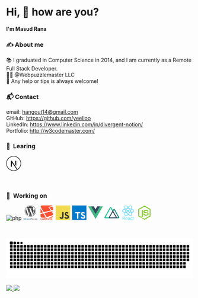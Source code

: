 # Hi, 👋 how are you?
#### I'm Masud Rana

### ✍️ About me

📚 I graduated in Computer Science in 2014, and I am currently as a Remote Full Stack Developer. <br>
👩‍💻 @Webpuzzlemaster LLC <br>
💬 Any help or tips is always welcome! <br>


### 📬 Contact
email: hangout14@gmail.com<br>
GitHub: https://github.com/yeelloo<br>
LinkedIn: https://www.linkedin.com/in/divergent-notion/<br>
Portfolio: http://w3codemaster.com/<br>

### <b>:brain: &nbsp;Learing</b></summary><br/>
<p align="left"> 
<img src="https://raw.githubusercontent.com/devicons/devicon/master/icons/nextjs/nextjs-line.svg" alt="nextjs" title="nextjs" width="40" height="40"/>
</p>
<br>

### <b>:brain: &nbsp;Working on</b></summary><br/>
<p align="left">
<img src="https://cdn.jsdelivr.net/gh/devicons/devicon/icons/php/php-plain.svg" alt="php" title="PHP" width="40" height="40"/>
<img src="https://raw.githubusercontent.com/devicons/devicon/master/icons/wordpress/wordpress-original.svg" alt="wordpress" width="40" height="40"/>
<img src="https://raw.githubusercontent.com/devicons/devicon/master/icons/laravel/laravel-plain-wordmark.svg" alt="laravel" width="40" height="40"/>
<img src="https://raw.githubusercontent.com/devicons/devicon/master/icons/javascript/javascript-original.svg" alt="javascript" title="JAVASCRIPT" width="40" height="40"/>
<img src="https://raw.githubusercontent.com/devicons/devicon/master/icons/typescript/typescript-original.svg" alt="typescript" width="40" height="40"/>
<img src="https://raw.githubusercontent.com/devicons/devicon/master/icons/vuejs/vuejs-original.svg" alt="vuejs" width="40" height="40"/>
<img src="https://raw.githubusercontent.com/devicons/devicon/master/icons/nuxtjs/nuxtjs-original.svg" alt="vnuxtjs" width="40" height="40"/>
<img src="https://raw.githubusercontent.com/devicons/devicon/master/icons/react/react-original-wordmark.svg" alt="react" width="40" height="40"/>
<img src="https://raw.githubusercontent.com/devicons/devicon/master/icons/nodejs/nodejs-original.svg" alt="react" width="40" height="40"/>
</p>
<br>

![Snake animation](https://github.com/carolandrade1/carolandrade1/blob/output/github-contribution-grid-snake.svg)

 <div>
  <a href="https://github.com/yeelloo">
  <img height="180em" src="https://github-readme-stats.vercel.app/api?username=yeelloo&show_icons=true&theme=default&include_all_commits=true&count_private=true"/>
  <img height="180em" src="https://github-readme-stats.vercel.app/api/top-langs/?username=yeelloo&layout=compact&langs_count=16&theme=default"/>
<div>
